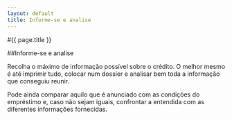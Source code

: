 ```yaml
---
layout: default
title: Informe-se e analise
---
```


#{{ page.title }}

##Informe-se e analise

Recolha o máximo de informação possível sobre o crédito. O melhor mesmo é até imprimir tudo, colocar num dossier e analisar bem toda a informação que conseguiu reunir.

Pode ainda comparar aquilo que é anunciado com as condições do empréstimo e, caso não sejam iguais, confrontar a entendida com as diferentes informações fornecidas.
